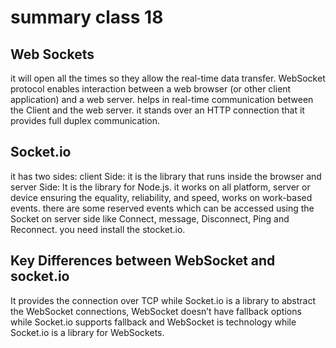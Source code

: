# summary class 18

## Web Sockets
it will open all the times so they allow the real-time data transfer. WebSocket protocol enables interaction between a web browser (or other client application) and a web server. helps in real-time communication between the Client and the web server. it stands over an HTTP connection that it provides full duplex communication.

## Socket.io
it has two sides: client Side: it is the library that runs inside the browser and server Side: It is the library for Node.js.
it works on all platform, server or device ensuring the equality, reliability, and speed, works on work-based events. there are some reserved events which can be accessed using the Socket on server side like Connect, message, Disconnect, Ping and Reconnect.
you need install the stocket.io.

## Key Differences between WebSocket and socket.io
It provides the connection over TCP while Socket.io is a library to abstract the WebSocket connections, WebSocket doesn’t have fallback options while Socket.io supports fallback and WebSocket is technology while Socket.io is a library for WebSockets.
